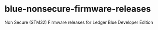 # blue-nonsecure-firmware-releases
Non Secure (STM32) Firmware releases for Ledger Blue Developer Edition
